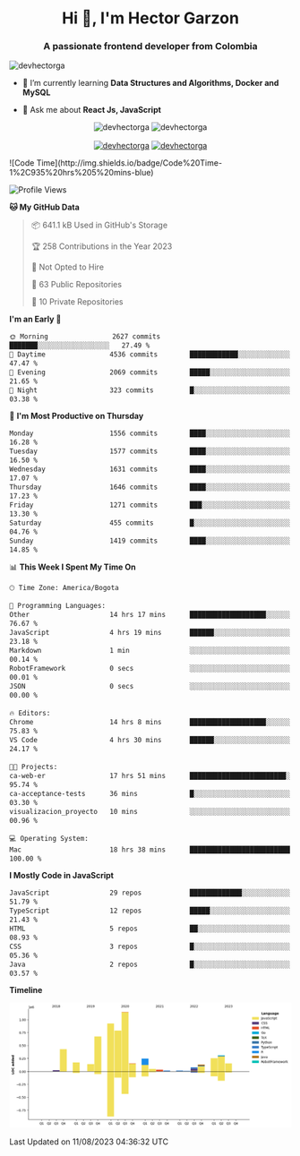 <h1 align="center">Hi 👋, I'm Hector Garzon</h1>
<h3 align="center">A passionate frontend developer from Colombia</h3>

<p align="left"> <img src="https://komarev.com/ghpvc/?username=devhectorga" alt="devhectorga" /> </p>

- 🌱 I’m currently learning **Data Structures and Algorithms, Docker and MySQL**

- 💬 Ask me about **React Js, JavaScript**

<p align="center"> <img src="https://github-readme-stats.vercel.app/api?username=devhectorga&count_private=true&show_icons=true" alt="devhectorga" /> <img src="https://github-readme-stats.vercel.app/api/top-langs/?username=devhectorga&layout=compact" alt="devhectorga" /></p>

<p align="center">
<a href="https://twitter.com/devhectorga" target="blank"><img align="center" src="https://cdn.jsdelivr.net/npm/simple-icons@3.0.1/icons/twitter.svg" alt="devhectorga" height="20" width="20" /></a>
<a href="https://linkedin.com/in/devhectorga" target="blank"><img align="center" src="https://cdn.jsdelivr.net/npm/simple-icons@3.0.1/icons/linkedin.svg" alt="devhectorga" height="20" width="20" /></a>
</p>
<!--START_SECTION:waka-->
![Code Time](http://img.shields.io/badge/Code%20Time-1%2C935%20hrs%205%20mins-blue)

![Profile Views](http://img.shields.io/badge/Profile%20Views-0-blue)

**🐱 My GitHub Data** 

> 📦 641.1 kB Used in GitHub's Storage 
 > 
> 🏆 258 Contributions in the Year 2023
 > 
> 🚫 Not Opted to Hire
 > 
> 📜 63 Public Repositories 
 > 
> 🔑 10 Private Repositories 
 > 
**I'm an Early 🐤** 

```text
🌞 Morning                2627 commits        ███████░░░░░░░░░░░░░░░░░░   27.49 % 
🌆 Daytime                4536 commits        ████████████░░░░░░░░░░░░░   47.47 % 
🌃 Evening                2069 commits        █████░░░░░░░░░░░░░░░░░░░░   21.65 % 
🌙 Night                  323 commits         █░░░░░░░░░░░░░░░░░░░░░░░░   03.38 % 
```
📅 **I'm Most Productive on Thursday** 

```text
Monday                   1556 commits        ████░░░░░░░░░░░░░░░░░░░░░   16.28 % 
Tuesday                  1577 commits        ████░░░░░░░░░░░░░░░░░░░░░   16.50 % 
Wednesday                1631 commits        ████░░░░░░░░░░░░░░░░░░░░░   17.07 % 
Thursday                 1646 commits        ████░░░░░░░░░░░░░░░░░░░░░   17.23 % 
Friday                   1271 commits        ███░░░░░░░░░░░░░░░░░░░░░░   13.30 % 
Saturday                 455 commits         █░░░░░░░░░░░░░░░░░░░░░░░░   04.76 % 
Sunday                   1419 commits        ████░░░░░░░░░░░░░░░░░░░░░   14.85 % 
```


📊 **This Week I Spent My Time On** 

```text
🕑︎ Time Zone: America/Bogota

💬 Programming Languages: 
Other                    14 hrs 17 mins      ███████████████████░░░░░░   76.67 % 
JavaScript               4 hrs 19 mins       ██████░░░░░░░░░░░░░░░░░░░   23.18 % 
Markdown                 1 min               ░░░░░░░░░░░░░░░░░░░░░░░░░   00.14 % 
RobotFramework           0 secs              ░░░░░░░░░░░░░░░░░░░░░░░░░   00.01 % 
JSON                     0 secs              ░░░░░░░░░░░░░░░░░░░░░░░░░   00.00 % 

🔥 Editors: 
Chrome                   14 hrs 8 mins       ███████████████████░░░░░░   75.83 % 
VS Code                  4 hrs 30 mins       ██████░░░░░░░░░░░░░░░░░░░   24.17 % 

🐱‍💻 Projects: 
ca-web-er                17 hrs 51 mins      ████████████████████████░   95.74 % 
ca-acceptance-tests      36 mins             █░░░░░░░░░░░░░░░░░░░░░░░░   03.30 % 
visualizacion_proyecto   10 mins             ░░░░░░░░░░░░░░░░░░░░░░░░░   00.96 % 

💻 Operating System: 
Mac                      18 hrs 38 mins      █████████████████████████   100.00 % 
```

**I Mostly Code in JavaScript** 

```text
JavaScript               29 repos            █████████████░░░░░░░░░░░░   51.79 % 
TypeScript               12 repos            █████░░░░░░░░░░░░░░░░░░░░   21.43 % 
HTML                     5 repos             ██░░░░░░░░░░░░░░░░░░░░░░░   08.93 % 
CSS                      3 repos             █░░░░░░░░░░░░░░░░░░░░░░░░   05.36 % 
Java                     2 repos             █░░░░░░░░░░░░░░░░░░░░░░░░   03.57 % 
```



**Timeline**

![Lines of Code chart](https://raw.githubusercontent.com/devHectorGa/devHectorGa/master/assets/bar_graph.png)


 Last Updated on 11/08/2023 04:36:32 UTC
<!--END_SECTION:waka-->
